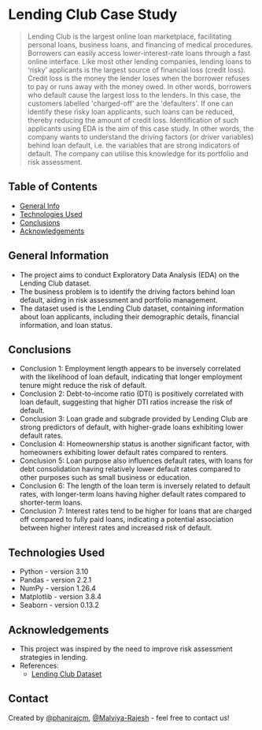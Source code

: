 # Lending Club Case Study
> Lending Club is the largest online loan marketplace, facilitating personal loans, business loans, and financing of medical procedures. Borrowers can easily access lower-interest-rate loans through a fast online interface. Like most other lending companies, lending loans to ‘risky’ applicants is the largest source of financial loss (credit loss). Credit loss is the money the lender loses when the borrower refuses to pay or runs away with the money owed. In other words, borrowers who default cause the largest loss to the lenders. In this case, the customers labelled 'charged-off' are the 'defaulters'. If one can identify these risky loan applicants, such loans can be reduced, thereby reducing the amount of credit loss. Identification of such applicants using EDA is the aim of this case study. In other words, the company wants to understand the driving factors (or driver variables) behind loan default, i.e. the variables that are strong indicators of default. The company can utilise this knowledge for its portfolio and risk assessment. 


## Table of Contents
* [General Info](#general-information)
* [Technologies Used](#technologies-used)
* [Conclusions](#conclusions)
* [Acknowledgements](#acknowledgements)

<!-- You can include any other section that is pertinent to your problem -->

## General Information
- The project aims to conduct Exploratory Data Analysis (EDA) on the Lending Club dataset.
- The business problem is to identify the driving factors behind loan default, aiding in risk assessment and portfolio management.
- The dataset used is the Lending Club dataset, containing information about loan applicants, including their demographic details, financial information, and loan status.

## Conclusions
- Conclusion 1: Employment length appears to be inversely correlated with the likelihood of loan default, indicating that longer employment tenure might reduce the risk of default.
- Conclusion 2: Debt-to-income ratio (DTI) is positively correlated with loan default, suggesting that higher DTI ratios increase the risk of default.
- Conclusion 3: Loan grade and subgrade provided by Lending Club are strong predictors of default, with higher-grade loans exhibiting lower default rates.
- Conclusion 4: Homeownership status is another significant factor, with homeowners exhibiting lower default rates compared to renters.
- Conclusion 5: Loan purpose also influences default rates, with loans for debt consolidation having relatively lower default rates compared to other purposes such as small business or education.
- Conclusion 6: The length of the loan term is inversely related to default rates, with longer-term loans having higher default rates compared to shorter-term loans.
- Conclusion 7: Interest rates tend to be higher for loans that are charged off compared to fully paid loans, indicating a potential association between higher interest rates and increased risk of default.

## Technologies Used
- Python - version 3.10
- Pandas - version 2.2.1
- NumPy - version 1.26.4
- Matplotlib - version 3.8.4
- Seaborn - version 0.13.2

## Acknowledgements
- This project was inspired by the need to improve risk assessment strategies in lending.
- References:
  - [Lending Club Dataset](https://www.lendingclub.com/info/download-data.action)
  
## Contact
Created by [@phanirajcm](https://github.com/phanirajcm), [@Malviya-Rajesh](https://github.com/Malviya-Rajesh) - feel free to contact us!

